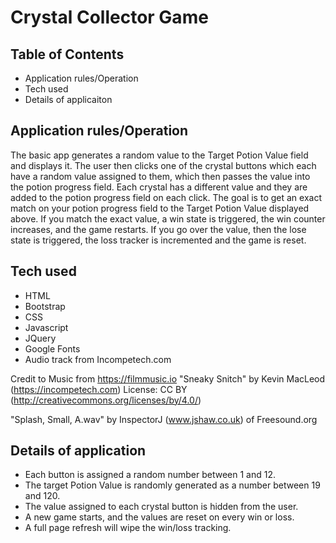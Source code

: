 # Crystal Collector Game

## Table of Contents
* Application rules/Operation
* Tech used
* Details of applicaiton


## Application rules/Operation

The basic app generates a random value to the Target Potion Value field and displays it. The user then clicks one of the crystal buttons which each have a random value assigned to them, which then passes the value into the potion progress field. Each crystal has a different value and they are added to the potion progress field on each click. The goal is to get an exact match on your potion progress field to the Target Potion Value displayed above. If you match the exact value, a win state is triggered, the win counter increases, and the game restarts. If you go over the value, then the lose state is triggered, the loss tracker is incremented and the game is reset. 

## Tech used
* HTML
* Bootstrap
* CSS
* Javascript
* JQuery
* Google Fonts
* Audio track from Incompetech.com 

Credit to Music from https://filmmusic.io
        "Sneaky Snitch" by Kevin MacLeod (https://incompetech.com)
        License: CC BY (http://creativecommons.org/licenses/by/4.0/)

"Splash, Small, A.wav" by InspectorJ (www.jshaw.co.uk) of Freesound.org


## Details of application
* Each button is assigned a random number between 1 and 12.
* The target Potion Value is randomly generated as a number between 19 and 120.
* The value assigned to each crystal button is hidden from the user. 
* A new game starts, and the values are reset on every win or loss. 
* A full page refresh will wipe the win/loss tracking.